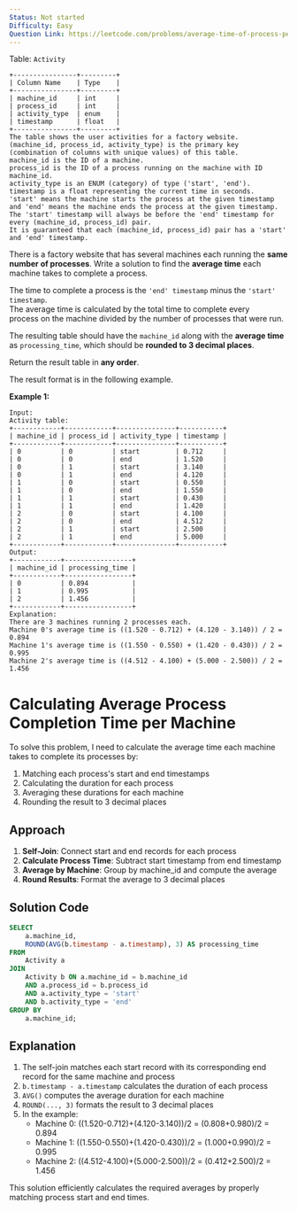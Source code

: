 ```yaml
---
Status: Not started
Difficulty: Easy
Question Link: https://leetcode.com/problems/average-time-of-process-per-machine/
---
```

Table: `Activity`

```Plain
+----------------+---------+
| Column Name    | Type    |
+----------------+---------+
| machine_id     | int     |
| process_id     | int     |
| activity_type  | enum    |
| timestamp      | float   |
+----------------+---------+
The table shows the user activities for a factory website.
(machine_id, process_id, activity_type) is the primary key (combination of columns with unique values) of this table.
machine_id is the ID of a machine.
process_id is the ID of a process running on the machine with ID machine_id.
activity_type is an ENUM (category) of type ('start', 'end').
timestamp is a float representing the current time in seconds.
'start' means the machine starts the process at the given timestamp and 'end' means the machine ends the process at the given timestamp.
The 'start' timestamp will always be before the 'end' timestamp for every (machine_id, process_id) pair.
It is guaranteed that each (machine_id, process_id) pair has a 'start' and 'end' timestamp.
```

There is a factory website that has several machines each running the **same number of processes**. Write a solution to find the **average time** each machine takes to complete a process.

The time to complete a process is the `'end' timestamp` minus the `'start' timestamp`.  
The average time is calculated by the total time to complete every  
process on the machine divided by the number of processes that were run.  

The resulting table should have the `machine_id` along with the **average time** as `processing_time`, which should be **rounded to 3 decimal places**.

Return the result table in **any order**.

The result format is in the following example.

**Example 1:**

```Plain
Input:
Activity table:
+------------+------------+---------------+-----------+
| machine_id | process_id | activity_type | timestamp |
+------------+------------+---------------+-----------+
| 0          | 0          | start         | 0.712     |
| 0          | 0          | end           | 1.520     |
| 0          | 1          | start         | 3.140     |
| 0          | 1          | end           | 4.120     |
| 1          | 0          | start         | 0.550     |
| 1          | 0          | end           | 1.550     |
| 1          | 1          | start         | 0.430     |
| 1          | 1          | end           | 1.420     |
| 2          | 0          | start         | 4.100     |
| 2          | 0          | end           | 4.512     |
| 2          | 1          | start         | 2.500     |
| 2          | 1          | end           | 5.000     |
+------------+------------+---------------+-----------+
Output:
+------------+-----------------+
| machine_id | processing_time |
+------------+-----------------+
| 0          | 0.894           |
| 1          | 0.995           |
| 2          | 1.456           |
+------------+-----------------+
Explanation:
There are 3 machines running 2 processes each.
Machine 0's average time is ((1.520 - 0.712) + (4.120 - 3.140)) / 2 = 0.894
Machine 1's average time is ((1.550 - 0.550) + (1.420 - 0.430)) / 2 = 0.995
Machine 2's average time is ((4.512 - 4.100) + (5.000 - 2.500)) / 2 = 1.456
```

# Calculating Average Process Completion Time per Machine

To solve this problem, I need to calculate the average time each machine takes to complete its processes by:

1. Matching each process's start and end timestamps
2. Calculating the duration for each process
3. Averaging these durations for each machine
4. Rounding the result to 3 decimal places

## Approach

1. **Self-Join**: Connect start and end records for each process
2. **Calculate Process Time**: Subtract start timestamp from end timestamp
3. **Average by Machine**: Group by machine_id and compute the average
4. **Round Results**: Format the average to 3 decimal places

## Solution Code

```SQL
SELECT
    a.machine_id,
    ROUND(AVG(b.timestamp - a.timestamp), 3) AS processing_time
FROM
    Activity a
JOIN
    Activity b ON a.machine_id = b.machine_id
    AND a.process_id = b.process_id
    AND a.activity_type = 'start'
    AND b.activity_type = 'end'
GROUP BY
    a.machine_id;
```

## Explanation

1. The self-join matches each start record with its corresponding end record for the same machine and process
2. `b.timestamp - a.timestamp` calculates the duration of each process
3. `AVG()` computes the average duration for each machine
4. `ROUND(..., 3)` formats the result to 3 decimal places
5. In the example:
    - Machine 0: ((1.520-0.712)+(4.120-3.140))/2 = (0.808+0.980)/2 = 0.894
    - Machine 1: ((1.550-0.550)+(1.420-0.430))/2 = (1.000+0.990)/2 = 0.995
    - Machine 2: ((4.512-4.100)+(5.000-2.500))/2 = (0.412+2.500)/2 = 1.456

This solution efficiently calculates the required averages by properly matching process start and end times.